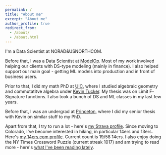 ```yaml
---
permalink: /
title: "About me"
excerpt: "About me"
author_profile: true
redirect_from: 
  - /about/
  - /about.html
---
```


I'm a Data Scientist at NORAD&USNORTHCOM. 

Before that, I was a Data Scientist at [ModelOp](https://www.modelop.com/). Most of my work involved helping our clients with DS-type modeling (mainly in finance). I also helped support our main goal - getting ML models into production and in front of business users.

Prior to that, I did my math PhD at [UIC](https://mscs.uic.edu/), where I studied algebraic geometry and commutatitve algebra under [Kevin Tucker](https://kftucker.people.uic.edu/home/). My thesis was on Limit F-Signature functions. I also took a bunch of DS and ML classes in my last few years.

Before that, I was an undergrad at [Princeton](https://www.math.princeton.edu/), where I did my senior thesis with Kevin on similar stuff to my PhD.

Apart from that, I try to run a lot - here's [my Strava profile](https://www.strava.com/athletes/6930119). Since moving to Colorado, I've become interested in hiking, in particular 14ers and 13ers. Here's [my 14ers.com profile](https://www.14ers.com/forum/memberlist.php?mode=viewprofile&u=96184). Current count is 19/58 14ers. I also enjoy doing the NY Times Crossword Puzzle (current streak 1017) and am trying to read more - here's [what I've been reading lately](https://sjshide.github.io/reading/).
